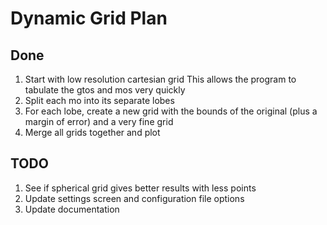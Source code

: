 # Dynamic Grid Plan
## Done
1. Start with low resolution cartesian grid
    This allows the program to tabulate the gtos and mos very quickly
2. Split each mo into its separate lobes
3. For each lobe, create a new grid with the bounds of the original (plus a margin of error) and a very fine grid
4. Merge all grids together and plot

## TODO
1. See if spherical grid gives better results with less points
2. Update settings screen and configuration file options
3. Update documentation
